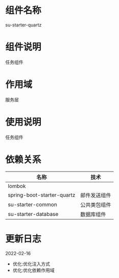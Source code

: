 # 组件名称

su-starter-quartz

# 组件说明

任务组件

# 作用域

服务层

# 使用说明

任务组件

# 依赖关系


| 名称         | 技术     |
|------------|--------|
| lombok |        |
| spring-boot-starter-quartz   | 邮件发送组件 |
| su-starter-common     | 公共类包组件 |
| su-starter-database     | 数据库组件  |

# 更新日志

2022-02-16
* 优化:优化注入方式
* 优化:优化依赖作用域
